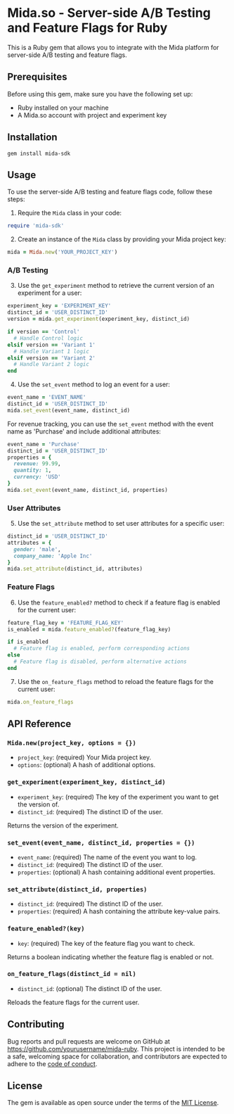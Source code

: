 # Mida.so - Server-side A/B Testing and Feature Flags for Ruby

This is a Ruby gem that allows you to integrate with the Mida platform for server-side A/B testing and feature flags.

## Prerequisites

Before using this gem, make sure you have the following set up:

- Ruby installed on your machine
- A Mida.so account with project and experiment key

## Installation

```
gem install mida-sdk
```

## Usage

To use the server-side A/B testing and feature flags code, follow these steps:

1. Require the `Mida` class in your code:

```ruby
require 'mida-sdk'
```

2. Create an instance of the `Mida` class by providing your Mida project key:

```ruby
mida = Mida.new('YOUR_PROJECT_KEY')
```

### A/B Testing

3. Use the `get_experiment` method to retrieve the current version of an experiment for a user:

```ruby
experiment_key = 'EXPERIMENT_KEY'
distinct_id = 'USER_DISTINCT_ID'
version = mida.get_experiment(experiment_key, distinct_id)

if version == 'Control'
  # Handle Control logic
elsif version == 'Variant 1'
  # Handle Variant 1 logic
elsif version == 'Variant 2'
  # Handle Variant 2 logic
end
```

4. Use the `set_event` method to log an event for a user:

```ruby
event_name = 'EVENT_NAME'
distinct_id = 'USER_DISTINCT_ID'
mida.set_event(event_name, distinct_id)
```

For revenue tracking, you can use the `set_event` method with the event name as 'Purchase' and include additional attributes:

```ruby
event_name = 'Purchase'
distinct_id = 'USER_DISTINCT_ID'
properties = {
  revenue: 99.99,
  quantity: 1,
  currency: 'USD'
}
mida.set_event(event_name, distinct_id, properties)
```

### User Attributes

5. Use the `set_attribute` method to set user attributes for a specific user:

```ruby
distinct_id = 'USER_DISTINCT_ID'
attributes = {
  gender: 'male',
  company_name: 'Apple Inc'
}
mida.set_attribute(distinct_id, attributes)
```

### Feature Flags

6. Use the `feature_enabled?` method to check if a feature flag is enabled for the current user:

```ruby
feature_flag_key = 'FEATURE_FLAG_KEY'
is_enabled = mida.feature_enabled?(feature_flag_key)

if is_enabled
  # Feature flag is enabled, perform corresponding actions
else
  # Feature flag is disabled, perform alternative actions
end
```

7. Use the `on_feature_flags` method to reload the feature flags for the current user:

```ruby
mida.on_feature_flags
```

## API Reference

### `Mida.new(project_key, options = {})`
- `project_key`: (required) Your Mida project key.
- `options`: (optional) A hash of additional options.

### `get_experiment(experiment_key, distinct_id)`
- `experiment_key`: (required) The key of the experiment you want to get the version of.
- `distinct_id`: (required) The distinct ID of the user.

Returns the version of the experiment.

### `set_event(event_name, distinct_id, properties = {})`
- `event_name`: (required) The name of the event you want to log.
- `distinct_id`: (required) The distinct ID of the user.
- `properties`: (optional) A hash containing additional event properties.

### `set_attribute(distinct_id, properties)`
- `distinct_id`: (required) The distinct ID of the user.
- `properties`: (required) A hash containing the attribute key-value pairs.

### `feature_enabled?(key)`
- `key`: (required) The key of the feature flag you want to check.

Returns a boolean indicating whether the feature flag is enabled or not.

### `on_feature_flags(distinct_id = nil)`
- `distinct_id`: (optional) The distinct ID of the user.

Reloads the feature flags for the current user.

## Contributing

Bug reports and pull requests are welcome on GitHub at https://github.com/yourusername/mida-ruby. This project is intended to be a safe, welcoming space for collaboration, and contributors are expected to adhere to the [code of conduct](https://github.com/yourusername/mida-ruby/blob/master/CODE_OF_CONDUCT.md).

## License

The gem is available as open source under the terms of the [MIT License](https://opensource.org/licenses/MIT).
